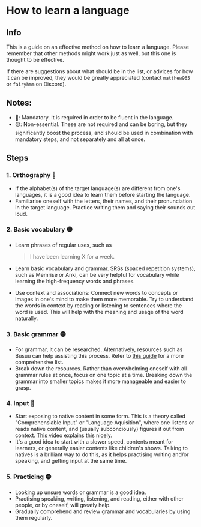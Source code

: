 # How to learn a language
## Info
This is a guide on an effective method on how to learn a language. Please remember that other methods might work just as well, but this one is thought to be effective.

If there are suggestions about what should be in the list, or advices for how it can be improved, they would be greatly appreciated (contact `matthew965` or `fairyhmm` on Discord).

## Notes:
- 🔴: Mandatory. It is required in order to be fluent in the language.
- 🟡: Non-essential. These are not required and can be boring, but they significantly boost the process, and should be used in combination with mandatory steps, and not separately and all at once.

## Steps
### 1. Orthography 🔴
- If the alphabet(s) of the target language(s) are different from one's languages, it is a good idea to learn them before starting the language.
- Familiarise oneself with the letters, their names, and their pronunciation in the target language. Practice writing them and saying their sounds out loud.

### 2. Basic vocabulary 🟡
- Learn phrases of regular uses, such as
    > I have been learning X for a week.

- Learn basic vocabulary and grammar. SRSs (spaced repetition systems), such as Memrise or Anki, can be very helpful for vocabulary while learning the high-frequency words and phrases.
- Use context and associations: Connect new words to concepts or images in one's mind to make them more memorable. Try to understand the words in context by reading or listening to sentences where the word is used. This will help with the meaning and usage of the word naturally.

### 3. Basic grammar 🟡
- For grammar, it can be researched. Alternatively, resources such as Busuu can help assisting this process. Refer to [this guide](https://github.com/FairyHmm/Language/blob/main/Resources/Language%20learning%20resources%20-%20Matteo.md) for a more comprehensive list.
- Break down the resources. Rather than overwhelming oneself with all grammar rules at once, focus on one topic at a time. Breaking down the grammar into smaller topics makes it more manageable and easier to grasp.

### 4. Input 🔴
- Start exposing to native content in some form. This is a theory called "Comprehensiable Input" or "Language Aquisition", where one listens or reads native content, and (usually subconciously) figures it out from context. [This video](https://youtu.be/J_EQDtpYSNM) explains this nicely.
- It's a good idea to start with a slower speed, contents meant for learners, or generally easier contents like children's shows. Talking to natives is a brilliant way to do this, as it helps practising writing and/or speaking, and getting input at the same time.

### 5. Practicing 🟡
- Looking up unsure words or grammar is a good idea.
- Practising speaking, writing, listening, and reading, either with other people, or by oneself, will greatly help.
- Gradually comprehend and review grammar and vocabularies by using them regularly.